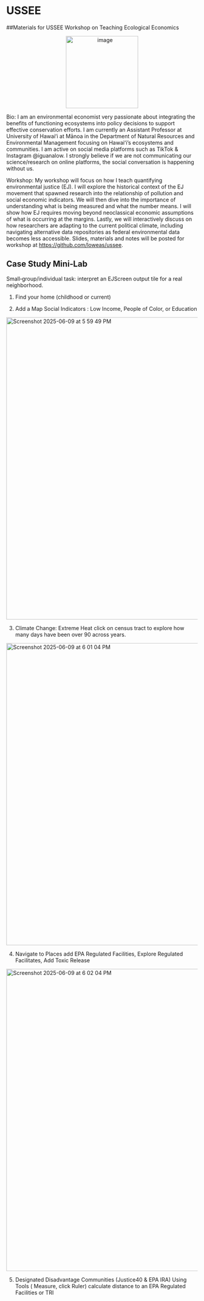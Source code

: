 # USSEE
##Materials for USSEE Workshop on Teaching Ecological Economics

<center>
<img width="190" alt="image" src="https://github.com/user-attachments/assets/46a4c281-c4dc-4880-8324-44e588cc3c5f" /></center>


Bio: 
I am an environmental economist very passionate about integrating the benefits of functioning ecosystems into policy decisions to support effective conservation efforts. I am currently an Assistant Professor at University of Hawaiʻi at Mānoa in the Department of Natural Resources and Environmental Management focusing on Hawaiʻi’s ecosystems and communities. I am active on social media platforms such as TikTok & Instagram @iguanalow. I strongly believe if we are not communicating our science/research on online platforms, the social conversation is happening without us. 


Workshop:
My workshop will focus on how I teach quantifying environmental justice (EJ). I will explore the historical context of the EJ movement that spawned research into the relationship of pollution and social economic indicators. We will then dive into the importance of understanding what is being measured and what the number means. I will show how EJ requires moving beyond neoclassical economic assumptions of what is occurring at the margins. Lastly, we will interactively discuss on how researchers are adapting to the current political climate, including navigating alternative data repositories as federal environmental data becomes less accessible. Slides, materials and notes will be posted for workshop at https://github.com/loweas/ussee.


## Case Study Mini‑Lab
Small‑group/individual task: interpret an EJScreen output tile for a real neighborhood.

1. Find your home (childhood or current)



2.  Add a Map Social Indicators : Low Income, People of Color, or Education
<img width="795" alt="Screenshot 2025-06-09 at 5 59 49 PM" src="https://github.com/user-attachments/assets/fd11ffde-5f36-4694-b29c-f5d75bf395b2" />

3. Climate Change: Extreme Heat click on census tract to explore how many days have been over 90 across years.
<img width="795" alt="Screenshot 2025-06-09 at 6 01 04 PM" src="https://github.com/user-attachments/assets/1f3806da-d203-4c7c-a796-f95453acf723" />

4. Navigate to Places add EPA Regulated Facilities, Explore Regulated Facilitates, Add Toxic Release
<img width="795" alt="Screenshot 2025-06-09 at 6 02 04 PM" src="https://github.com/user-attachments/assets/65cafaf3-6412-4b80-a218-31c430d2ba43" />

5. Designated Disadvantage Communities (Justice40 & EPA IRA)
Using Tools ( Measure, click Ruler) calculate distance to an EPA Regulated Facilities or TRI 





